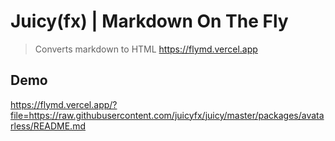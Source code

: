 # Juicy(fx) | Markdown On The Fly

> Converts markdown to HTML
> https://flymd.vercel.app

## Demo

https://flymd.vercel.app/?file=https://raw.githubusercontent.com/juicyfx/juicy/master/packages/avatarless/README.md
